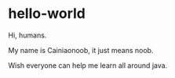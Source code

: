 # hello-world

Hi, humans.

My name is Cainiaonoob, it just means noob.

Wish everyone can help me learn all around java. 
